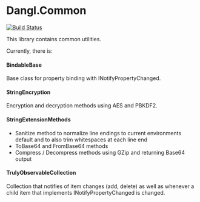 # Dangl.Common
[![Build Status](https://jenkins.dangl.me/buildStatus/icon?job=Dangl.Common.Tests)](https://jenkins.dangl.me/job/Dangl.Common.Tests/)

This library contains common utilities.

Currently, there is:

#### BindableBase
Base class for property binding with INotifyPropertyChanged.

#### StringEncryption
Encryption and decryption methods using AES and PBKDF2.

#### StringExtensionMethods
* Sanitize method to normalize line endings to current environments default and to also trim whitespaces at each line end
* ToBase64 and FromBase64 methods
* Compress / Decompress methods using GZip and returning Base64 output

#### TrulyObservableCollection

Collection that notifies of item changes (add, delete) as well as whenever a child item that implements INotifyPropertyChanged is changed.
